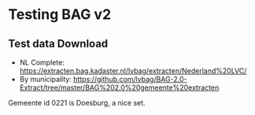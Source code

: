 # Testing BAG v2

## Test data Download

* NL Complete: https://extracten.bag.kadaster.nl/lvbag/extracten/Nederland%20LVC/
* By municipality:  https://github.com/lvbag/BAG-2.0-Extract/tree/master/BAG%202.0%20gemeente%20extracten

Gemeente id 0221 is Doesburg, a nice set.
